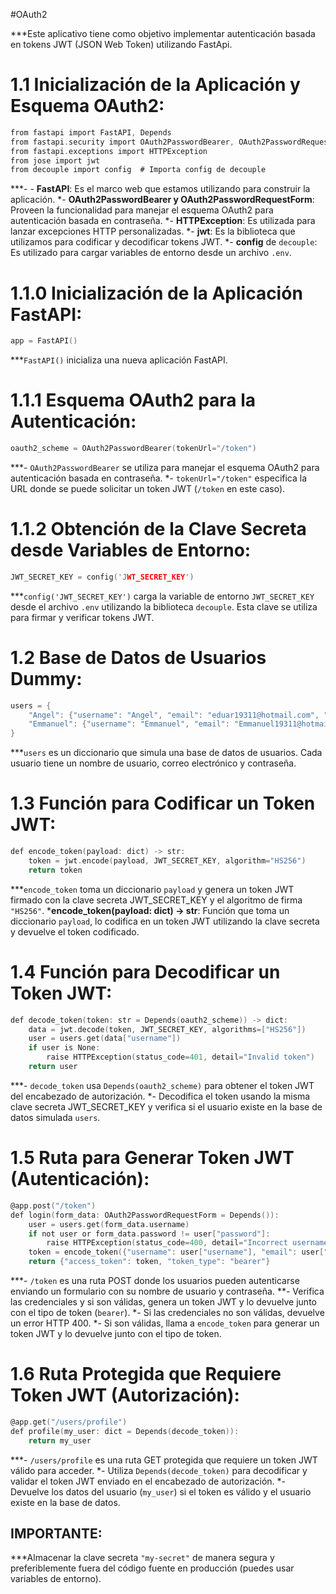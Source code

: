 #OAuth2 

***Este aplicativo tiene como objetivo implementar autenticación basada en tokens JWT (JSON Web Token) utilizando FastApi.  


# 1.1 Inicialización de la Aplicación y Esquema OAuth2:

```c
from fastapi import FastAPI, Depends
from fastapi.security import OAuth2PasswordBearer, OAuth2PasswordRequestForm
from fastapi.exceptions import HTTPException
from jose import jwt
from decouple import config  # Importa config de decouple

```

***- - **FastAPI**: Es el marco web que estamos utilizando para construir la aplicación.
*- **OAuth2PasswordBearer y OAuth2PasswordRequestForm**: Proveen la funcionalidad para manejar el esquema OAuth2 para autenticación basada en contraseña.
*- **HTTPException**: Es utilizada para lanzar excepciones HTTP personalizadas.
*- **jwt**: Es la biblioteca que utilizamos para codificar y decodificar tokens JWT.
*- **config** de `decouple`: Es utilizado para cargar variables de entorno desde un archivo `.env`.


# 1.1.0 Inicialización de la Aplicación FastAPI:

```c
app = FastAPI()

```

***`FastAPI()` inicializa una nueva aplicación FastAPI.

# 1.1.1 Esquema OAuth2 para la Autenticación:

```c
oauth2_scheme = OAuth2PasswordBearer(tokenUrl="/token")

```

***- `OAuth2PasswordBearer` se utiliza para manejar el esquema OAuth2 para autenticación basada en contraseña.
*- `tokenUrl="/token"` especifica la URL donde se puede solicitar un token JWT (`/token` en este caso).


# 1.1.2 Obtención de la Clave Secreta desde Variables de Entorno:

```c
JWT_SECRET_KEY = config('JWT_SECRET_KEY')

```

***`config('JWT_SECRET_KEY')` carga la variable de entorno `JWT_SECRET_KEY` desde el archivo `.env` utilizando la biblioteca `decouple`. Esta clave se utiliza para firmar y verificar tokens JWT.


# 1.2 Base de Datos de Usuarios Dummy:

```c
users = {
    "Angel": {"username": "Angel", "email": "eduar19311@hotmail.com", "password": "BuckAslam27"},
    "Emmanuel": {"username": "Emmanuel", "email": "Emmanuel19311@hotmail.com", "password": "BuckAslam28"},
}
```

***`users` es un diccionario que simula una base de datos de usuarios. Cada usuario tiene un nombre de usuario, correo electrónico y contraseña.


# 1.3 Función para Codificar un Token JWT:

```c
def encode_token(payload: dict) -> str:
    token = jwt.encode(payload, JWT_SECRET_KEY, algorithm="HS256")
    return token
```

***`encode_token` toma un diccionario `payload` y genera un token JWT firmado con la clave secreta  JWT_SECRET_KEY  y el algoritmo de firma `"HS256"`.
***encode_token(payload: dict) -> str**: Función que toma un diccionario `payload`, lo codifica en un token JWT utilizando la clave secreta y devuelve el token codificado.

# 1.4 Función para Decodificar un Token JWT:

```c
def decode_token(token: str = Depends(oauth2_scheme)) -> dict:
    data = jwt.decode(token, JWT_SECRET_KEY, algorithms=["HS256"])
    user = users.get(data["username"])
    if user is None:
        raise HTTPException(status_code=401, detail="Invalid token")
    return user
```

***- `decode_token` usa `Depends(oauth2_scheme)` para obtener el token JWT del encabezado de autorización.
*- Decodifica el token usando la misma clave secreta  JWT_SECRET_KEY  y verifica si el usuario existe en la base de datos simulada `users`.


# 1.5 Ruta para Generar Token JWT (Autenticación):

```c
@app.post("/token")
def login(form_data: OAuth2PasswordRequestForm = Depends()):
    user = users.get(form_data.username)
    if not user or form_data.password != user["password"]:
        raise HTTPException(status_code=400, detail="Incorrect username or password")
    token = encode_token({"username": user["username"], "email": user["email"]})
    return {"access_token": token, "token_type": "bearer"}

```

***- `/token` es una ruta POST donde los usuarios pueden autenticarse enviando un formulario con su nombre de usuario y contraseña.
**- Verifica las credenciales y si son válidas, genera un token JWT y lo devuelve junto con el tipo de token (`bearer`).
*- Si las credenciales no son válidas, devuelve un error HTTP 400.
*- Si son válidas, llama a `encode_token` para generar un token JWT y lo devuelve junto con el tipo de token.



# 1.6 Ruta Protegida que Requiere Token JWT (Autorización):

```c
@app.get("/users/profile")
def profile(my_user: dict = Depends(decode_token)):
    return my_user

```


***- `/users/profile` es una ruta GET protegida que requiere un token JWT válido para acceder.
*- Utiliza `Depends(decode_token)` para decodificar y validar el token JWT enviado en el encabezado de autorización.
*- Devuelve los datos del usuario (`my_user`) si el token es válido y el usuario existe en la base de datos.


## IMPORTANTE:

***Almacenar la clave secreta `"my-secret"` de manera segura y preferiblemente fuera del código fuente en producción (puedes usar variables de entorno).



